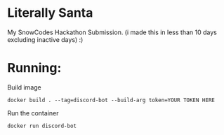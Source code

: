 # Literally Santa
My SnowCodes Hackathon Submission. (i made this in less than 10 days excluding inactive days) :)

# Running:
Build image
```shell
docker build . --tag=discord-bot --build-arg token=YOUR TOKEN HERE
```

Run the container
```shell
docker run discord-bot
```
